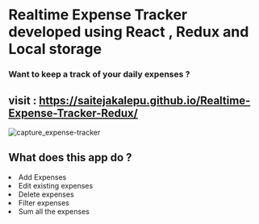 # Realtime Expense Tracker developed using React , Redux and Local storage

<h3>Want to keep a track of your daily expenses ? </h3>

## visit :  https://saitejakalepu.github.io/Realtime-Expense-Tracker-Redux/


![capture_expense-tracker](https://user-images.githubusercontent.com/69914580/137531138-468aa561-7a02-4701-835f-8c520e746105.JPG)

## What does this app do ?
<li>Add Expenses</li>
<li>Edit existing expenses</li>
<li>Delete expenses</li>
<li>Filter expenses</li>
<li>Sum all the expenses</li>


